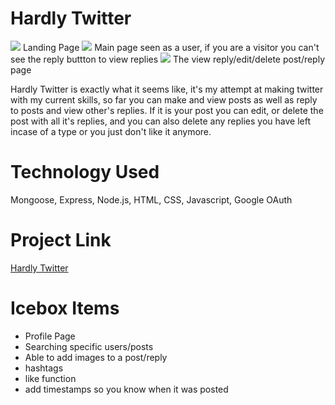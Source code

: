 # Hardly Twitter
![](https://i.imgur.com/705lv7j.png)
Landing Page
![](https://i.imgur.com/08om6Z6.png)
Main page seen as a user, if you are a visitor you can't see the reply buttton to view replies
![](https://i.imgur.com/iE71DMv.png)
The view reply/edit/delete post/reply page

Hardly Twitter is exactly what it seems like, it's my attempt at making twitter with my current skills, so far you can make and view posts as well as reply to posts and view other's replies. If it is your post you can edit, or delete the post with all it's replies, and you can also delete any replies you have left incase of a type or you just don't like it anymore.
# Technology Used
Mongoose, Express, Node.js, HTML, CSS, Javascript, Google OAuth
# Project Link
[Hardly Twitter](https://hardly-twitter.herokuapp.com/)
# Icebox Items
- Profile Page
- Searching specific users/posts
- Able to add images to a post/reply
- hashtags
- like function
- add timestamps so you know when it was posted